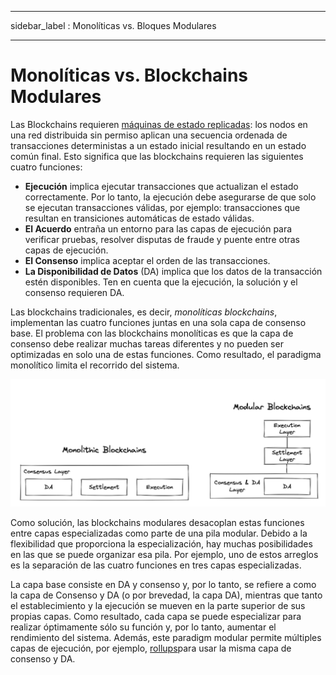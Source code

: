 - - -
sidebar_label : Monolíticas vs. Bloques Modulares
- - -

# Monolíticas vs. Blockchains Modulares

Las Blockchains requieren [máquinas de estado replicadas](https://dl.acm.org/doi/abs/10.1145/98163.98167): los nodos en una red distribuida sin permiso aplican una secuencia ordenada de transacciones deterministas a un estado inicial resultando en un estado común final. Esto significa que las blockchains requieren las siguientes cuatro funciones:

- __Ejecución__ implica ejecutar transacciones que actualizan el estado correctamente. Por lo tanto, la ejecución debe asegurarse de que solo se ejecutan transacciones válidas, por ejemplo:   transacciones que resultan en transiciones automáticas de estado válidas.
- __El Acuerdo__ entraña un entorno para las capas de ejecución para verificar pruebas, resolver disputas de fraude y puente entre otras capas de ejecución.
- __El Consenso__ implica aceptar el orden de las transacciones.
- __La Disponibilidad de Datos__ (DA) implica que los datos de la transacción estén disponibles. Ten en cuenta que la ejecución, la solución y el consenso requieren DA.

Las blockchains tradicionales, es decir, _monolíticas blockchains_, implementan las cuatro funciones juntas en una sola capa de consenso base. El problema con las blockchains monolíticas es que la capa de consenso debe realizar muchas tareas diferentes y no pueden ser optimizadas en solo una de estas funciones. Como resultado, el paradigma monolítico limita el recorrido del sistema.

![Monolíticas VS Modulares](/img/concepts/monolithic-modular.png)

Como solución, las blockchains modulares desacoplan estas funciones entre capas especializadas como parte de una pila modular. Debido a la flexibilidad que proporciona la especialización, hay muchas posibilidades en las que se puede organizar esa pila. Por ejemplo, uno de estos arreglos es la separación de las cuatro funciones en tres capas especializadas.

La capa base consiste en DA y consenso y, por lo tanto, se refiere a como la capa de Consenso y DA (o por brevedad, la capa DA), mientras que tanto el establecimiento y la ejecución se mueven en la parte superior de sus propias capas. Como resultado, cada capa se puede especializar para realizar óptimamente sólo su función y, por lo tanto, aumentar el rendimiento del sistema. Además, este paradigm modular permite múltiples capas de ejecución, por ejemplo, [rollups](https://vitalik.ca/general/2021/01/05/rollup.html)para usar la misma capa de consenso y DA.
